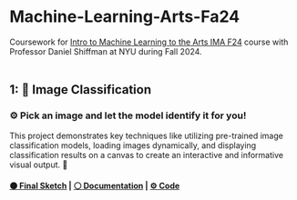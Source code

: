 # Machine-Learning-Arts-Fa24
Coursework for [Intro to Machine Learning to the Arts IMA F24](https://github.com/ml5js/Intro-ML-Arts-IMA-F24) course with Professor Daniel Shiffman at NYU during Fall 2024.
<br>
<br>
## 1: 🤖 Image Classification

### ⚙️ Pick an image and let the model identify it for you!

This project demonstrates key techniques like utilizing pre-trained image classification models, loading images dynamically, and displaying classification results on a canvas to create an interactive and informative visual output. 🎨

#### [⚫ Final Sketch](https://editor.p5js.org/Leahyuu/full/29dAN5cqqH) | [⚪ Documentation](https://incongruous-glider-de0.notion.site/W1-Introduction-5d96659acc0045069cb533395849f2d7?pvs=4) | [⚙️ Code](#)

